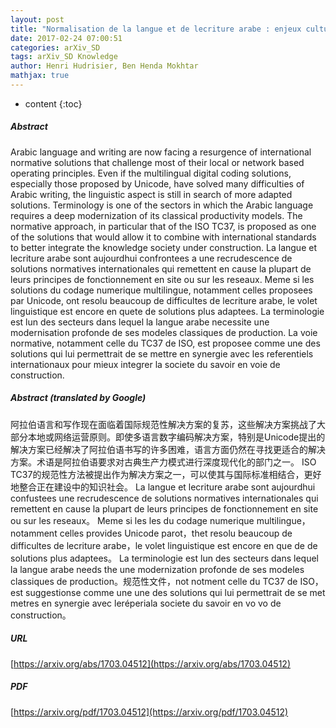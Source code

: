 ```yaml
---
layout: post
title: "Normalisation de la langue et de lecriture arabe : enjeux culturels regionaux et mondiaux"
date: 2017-02-24 07:00:51
categories: arXiv_SD
tags: arXiv_SD Knowledge
author: Henri Hudrisier, Ben Henda Mokhtar
mathjax: true
---
```


* content
{:toc}

##### Abstract
Arabic language and writing are now facing a resurgence of international normative solutions that challenge most of their local or network based operating principles. Even if the multilingual digital coding solutions, especially those proposed by Unicode, have solved many difficulties of Arabic writing, the linguistic aspect is still in search of more adapted solutions. Terminology is one of the sectors in which the Arabic language requires a deep modernization of its classical productivity models. The normative approach, in particular that of the ISO TC37, is proposed as one of the solutions that would allow it to combine with international standards to better integrate the knowledge society under construction. La langue et lecriture arabe sont aujourdhui confrontees a une recrudescence de solutions normatives internationales qui remettent en cause la plupart de leurs principes de fonctionnement en site ou sur les reseaux. Meme si les solutions du codage numerique multilingue, notamment celles proposees par Unicode, ont resolu beaucoup de difficultes de lecriture arabe, le volet linguistique est encore en quete de solutions plus adaptees. La terminologie est lun des secteurs dans lequel la langue arabe necessite une modernisation profonde de ses modeles classiques de production. La voie normative, notamment celle du TC37 de ISO, est proposee comme une des solutions qui lui permettrait de se mettre en synergie avec les referentiels internationaux pour mieux integrer la societe du savoir en voie de construction.

##### Abstract (translated by Google)
阿拉伯语言和写作现在面临着国际规范性解决方案的复苏，这些解决方案挑战了大部分本地或网络运营原则。即使多语言数字编码解决方案，特别是Unicode提出的解决方案已经解决了阿拉伯语书写的许多困难，语言方面仍然在寻找更适合的解决方案。术语是阿拉伯语要求对古典生产力模式进行深度现代化的部门之一。 ISO TC37的规范性方法被提出作为解决方案之一，可以使其与国际标准相结合，更好地整合正在建设中的知识社会。 La langue et lecriture arabe sont aujourdhui confustees une recrudescence de solutions normatives internationales qui remettent en cause la plupart de leurs principes de fonctionnement en site ou sur les reseaux。 Meme si les les du codage numerique multilingue，notamment celles provides Unicode parot，thet resolu beaucoup de difficultes de lecriture arabe，le volet linguistique est encore en que de de solutions plus adaptees。 La terminologie est lun des secteurs dans lequel la langue arabe needs the une modernization profonde de ses modeles classiques de production。规范性文件，not notment celle du TC37 de ISO，est suggestionse comme une une des solutions qui lui permettrait de se met metres en synergie avec leréperiala societe du savoir en vo vo de construction。

##### URL
[https://arxiv.org/abs/1703.04512](https://arxiv.org/abs/1703.04512)

##### PDF
[https://arxiv.org/pdf/1703.04512](https://arxiv.org/pdf/1703.04512)

